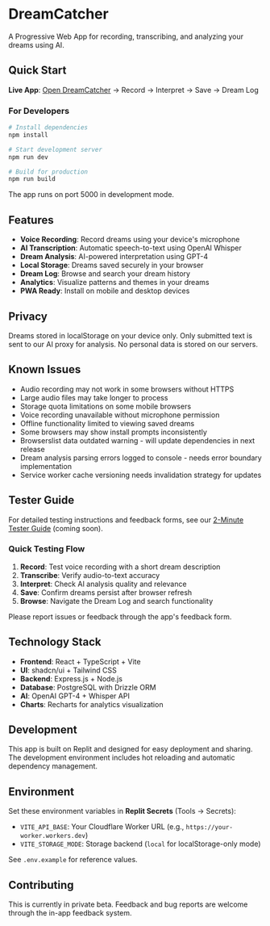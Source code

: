 
# DreamCatcher

A Progressive Web App for recording, transcribing, and analyzing your dreams using AI.

## Quick Start

**Live App**: [Open DreamCatcher](https://your-replit-url.com) → Record → Interpret → Save → Dream Log

### For Developers

```bash
# Install dependencies
npm install

# Start development server
npm run dev

# Build for production
npm run build
```

The app runs on port 5000 in development mode.

## Features

- **Voice Recording**: Record dreams using your device's microphone
- **AI Transcription**: Automatic speech-to-text using OpenAI Whisper
- **Dream Analysis**: AI-powered interpretation using GPT-4
- **Local Storage**: Dreams saved securely in your browser
- **Dream Log**: Browse and search your dream history
- **Analytics**: Visualize patterns and themes in your dreams
- **PWA Ready**: Install on mobile and desktop devices

## Privacy

Dreams stored in localStorage on your device only. Only submitted text is sent to our AI proxy for analysis. No personal data is stored on our servers.

## Known Issues

- Audio recording may not work in some browsers without HTTPS
- Large audio files may take longer to process
- Storage quota limitations on some mobile browsers
- Voice recording unavailable without microphone permission
- Offline functionality limited to viewing saved dreams
- Some browsers may show install prompts inconsistently
- Browserslist data outdated warning - will update dependencies in next release
- Dream analysis parsing errors logged to console - needs error boundary implementation
- Service worker cache versioning needs invalidation strategy for updates

## Tester Guide

For detailed testing instructions and feedback forms, see our [2-Minute Tester Guide](https://example.com/tester-guide) (coming soon).

### Quick Testing Flow

1. **Record**: Test voice recording with a short dream description
2. **Transcribe**: Verify audio-to-text accuracy
3. **Interpret**: Check AI analysis quality and relevance
4. **Save**: Confirm dreams persist after browser refresh
5. **Browse**: Navigate the Dream Log and search functionality

Please report issues or feedback through the app's feedback form.

## Technology Stack

- **Frontend**: React + TypeScript + Vite
- **UI**: shadcn/ui + Tailwind CSS
- **Backend**: Express.js + Node.js
- **Database**: PostgreSQL with Drizzle ORM
- **AI**: OpenAI GPT-4 + Whisper API
- **Charts**: Recharts for analytics visualization

## Development

This app is built on Replit and designed for easy deployment and sharing. The development environment includes hot reloading and automatic dependency management.

## Environment

Set these environment variables in **Replit Secrets** (Tools → Secrets):

- `VITE_API_BASE`: Your Cloudflare Worker URL (e.g., `https://your-worker.workers.dev`)
- `VITE_STORAGE_MODE`: Storage backend (`local` for localStorage-only mode)

See `.env.example` for reference values.

## Contributing

This is currently in private beta. Feedback and bug reports are welcome through the in-app feedback system.
